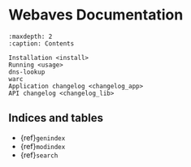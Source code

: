 # Webaves Documentation

```{toctree}
:maxdepth: 2
:caption: Contents

Installation <install>
Running <usage>
dns-lookup
warc
Application changelog <changelog_app>
API changelog <changelog_lib>
```

## Indices and tables

* {ref}`genindex`
* {ref}`modindex`
* {ref}`search`
